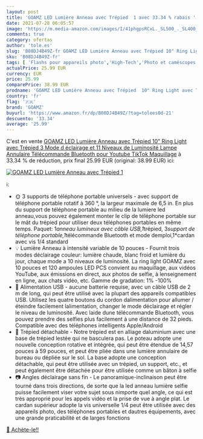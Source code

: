 ```yaml
---
layout: post
title: 'GOAMZ LED Lumière Anneau avec Trépied  1 avec 33.34 % rabais '
date: 2021-07-28 06:05:57
image: 'https://m.media-amazon.com/images/I/41phgpsRCxL._SL500_._SL400_.jpg'
comments: true
category: ofertas
author: 'tole.es'
slug: 'B08DJ4B49Z-fr GOAMZ LED Lumière Anneau avec Trépied 10" Ring Light avec...'
sku: 'B08DJ4B49Z-fr'
tags: [ 'Flashs pour appareils photo','High-Tech','Photo et caméscopes','goamz', ]
actualPrice: 25.99 EUR
currency: EUR
price: 25.99
comparePrice: 38.99 EUR
prodname: 'GOAMZ LED Lumière Anneau avec Trépied  10" Ring Light avec Trépied 3 Mode d éclairage et 11 Niveaux de Luminosité Lampe Annulaire  Télécommande Bluetooth  pour Youtube TikTok Maquillage'
country: 'fr'
flag: '🇫🇷'
brand: 'GOAMZ'
buyurl: 'https://www.amazon.fr/dp/B08DJ4B49Z/?tag=tolees0d-21'
descuento: '33.34'
average: '25.99'
---
```


C'est en vente [GOAMZ LED Lumière Anneau avec Trépied  10" Ring Light avec Trépied 3 Mode d éclairage et 11 Niveaux de Luminosité Lampe Annulaire  Télécommande Bluetooth  pour Youtube TikTok Maquillage](https://www.amazon.fr/dp/B08DJ4B49Z/?tag=tolees0d-21)  à  33.34 % de réduction, prix final  25.99 EUR (original: 38.99 EUR) ici:

[![GOAMZ LED Lumière Anneau avec Trépied  1](https://m.media-amazon.com/images/I/41phgpsRCxL._SL500_._SL400_.jpg)](https://www.amazon.fr/dp/B08DJ4B49Z/?tag=tolees0d-21)

ℹ️:

- 🌞 3 supports de téléphone portable universels - avec support de téléphone portable rotatif à 360 °, la largeur maximale de 6,5 in. En plus du support de téléphone portable au milieu de la lumiere led anneau,vous pouvez également monter le clip de téléphone portable sur le mât du trépied pour utiliser deux téléphones portables en même temps. Paquet: 1*anneau lumineux avec câble USB,1*trépied, 3*support de téléphone portable,1*télécommande Bluetooth et mode demploi,1*cardan avec vis 1/4 standard
- 💡 Lumière Anneau à intensité variable de 10 pouces - Fournit trois modes déclairage couleur: lumière chaude, blanc froid et lumière du jour, chaque mode a 10 niveaux de luminosité. La ring light GOAMZ avec 10 pouces et 120 ampoules LED PCS convient au maquillage, aux vidéos YouTube, aux émissions en direct, aux photos de selfie, à lenseignement en ligne, aux chats vidéo, etc. Gamme de gradation: 1% -100%
- 📱 Alimentation USB - aucune batterie requise, avec un câble USB de 2 m de long, qui peut être utilisé avec la plupart des appareils compatibles USB. Utilisez les quatre boutons du cordon dalimentation pour allumer / éteindre facilement lalimentation, changer le mode déclairage et régler le niveau de luminosité. Avec laide dune télécommande Bluetooth, vous pouvez prendre des selfies plus facilement à une distance de 32 pieds. Compatible avec des téléphones intelligents Apple/Android
- 💓 Trépied détachable - Notre trépied est en alliage daluminium avec une base de trépied lestée qui ne basculera pas. Le poteau adopte une nouvelle conception rotative et intégrée, qui peut être étendue de 14,57 pouces à 59 pouces, et peut être pliée dans une lumière annulaire de bureau ou dépliée sur le sol. La base adopte une conception détachable, qui peut être utilisée avec un trépied, un support, etc., et peut également être détachée pour être utilisée comme un bâton à selfie
- 📷 Angles déclairage sans fin - Le panoramique-inclinaison peut être tourné dans trois directions, de sorte que la led anneau lumière selfie puisse facilement viser votre sujet sous nimporte quel angle, ce qui est très approprié pour les appels vidéo et la prise de vue à angle plat. Le cardan supérieur adopte la vis universelle 1/4 peut être utilisée avec des appareils photo, des téléphones portables et dautres équipements, avec une grande praticabilité et de larges fonctions

[🛒 Achète-le!!](https://www.amazon.fr/dp/B08DJ4B49Z/?tag=tolees0d-21)
